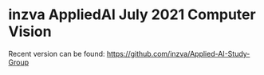 # inzva AppliedAI July 2021 Computer Vision

Recent version can be found: https://github.com/inzva/Applied-AI-Study-Group
